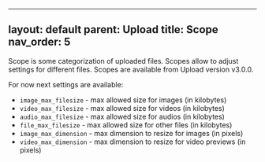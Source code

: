 ---
layout: default
parent: Upload
title: Scope
nav_order: 5
------

Scope is some categorization of uploaded files.
Scopes allow to adjust settings for different files.
Scopes are available from Upload version v3.0.0.

For now next settings are available:

- `image_max_filesize` - max allowed size for images (in kilobytes)
- `video_max_filesize` - max allowed size for videos (in kilobytes)
- `audio_max_filesize` - max allowed size for audios (in kilobytes)
- `file_max_filesize` - max allowed size for other files (in kilobytes)
- `image_max_dimension` - max dimension to resize for images (in pixels)
- `video_max_dimension` - max dimension to resize for video previews (in pixels)
